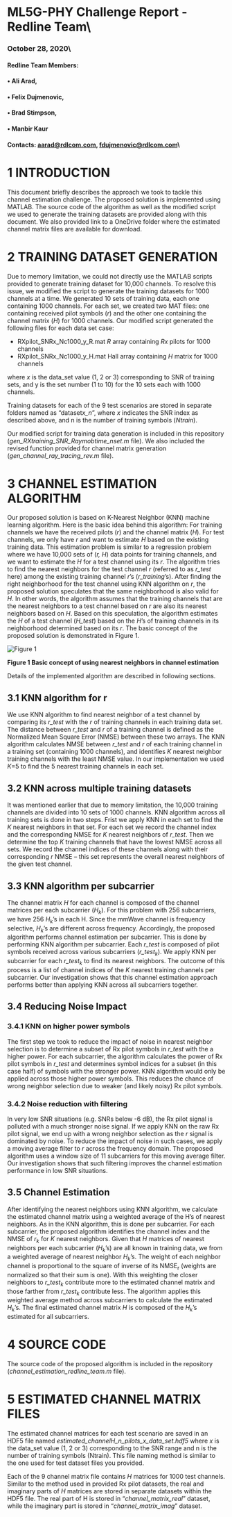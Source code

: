 # ML5G-PHY Challenge Report - Redline Team\

### October 28, 2020\

#### Redline Team Members:
#### • Ali Arad,                           
#### • Felix Dujmenovic,            
#### • Brad Stimpson,                   
#### • Manbir Kaur               

#### Contacts: aarad@rdlcom.com, fdujmenovic@rdlcom.com\  


# 1	INTRODUCTION

This document briefly describes the approach we took to tackle this channel estimation challenge. The proposed solution is implemented using MATLAB. The source code of the algorithm as well as the modified script we used to generate the training datasets are provided along with this document. We also provided link to a OneDrive folder where the estimated channel matrix files are available for download.

# 2	TRAINING DATASET GENERATION

Due to memory limitation, we could not directly use the MATLAB scripts provided to generate training dataset for 10,000 channels. To resolve this issue, we modified the script to generate the training datasets for 1000 channels at a time. We generated 10 sets of training data, each one containing 1000 channels. For each set, we created two MAT files: one containing received pilot symbols (*r*) and the other one containing the channel matrix (*H*) for 1000 channels. Our modified script generated the following files for each data set case:

-	RXpilot_SNRx_Nc1000_y_R.mat	*R* array containing *Rx* pilots for 1000 channels
-	RXpilot_SNRx_Nc1000_y_H.mat	Hall array containing *H* matrix for 1000 channels

where *x* is the data_set value (1, 2 or 3) corresponding to SNR of training sets, and y is the set number (1 to 10) for the 10 sets each with 1000 channels.

Training datasets for each of the 9 test scenarios are stored in separate folders named as “dataset*x_n*”, where *x* indicates the SNR index as described above, and n is the number of training symbols (*Ntrain*).

Our modified script for training data generation is included in this repository (*gen_RXtraining_SNR_Raymobtime_nset.m* file). We also included the revised function provided for channel matrix generation (*gen_channel_ray_tracing_rev.m* file).

# 3	CHANNEL ESTIMATION ALGORITHM

Our proposed solution is based on K-Nearest Neighbor (KNN) machine learning algorithm. Here is the basic idea behind this algorithm: For training channels we have the received pilots (*r*) and the channel matrix (*H*). For test channels, we only have *r* and want to estimate *H* based on the existing training data. This estimation problem is similar to a regression problem where we have 10,000 sets of (*r, H*) data points for training channels, and we want to estimate the *H* for a test channel using its *r*. The algorithm tries to find the nearest neighbors for the test channel *r* (referred to as *r_test* here) among the existing training channel *r*’s (*r_training*’s). After finding the right neighborhood for the test channel using KNN algorithm on *r*, the proposed solution speculates that the same neighborhood is also valid for *H*. In other words, the algorithm assumes that the training channels that are the nearest neighbors to a test channel based on *r* are also its nearest neighbors based on *H*. Based on this speculation, the algorithm estimates the *H* of a test channel (*H_test*) based on the *H*’s of training channels in its neighborhood determined based on its *r*. The basic concept of the proposed solution is demonstrated in Figure 1.


![Figure 1](knn_example.png)

**Figure 1 Basic concept of using nearest neighbors in channel estimation**


Details of the implemented algorithm are described in following sections.

## 3.1	KNN algorithm for r
We use KNN algorithm to find nearest neighbor of a test channel by comparing its *r_test* with the *r* of training channels in each training data set. The distance between *r_test* and *r* of a training channel is defined as the Normalized Mean Square Error (NMSE) between these two arrays. The KNN algorithm calculates NMSE between *r_test* and *r* of each training channel in a training set (containing 1000 channels), and identifies *K* nearest neighbor training channels with the least NMSE value. In our implementation we used *K*=5 to find the 5 nearest training channels in each set. 

## 3.2	KNN across multiple training datasets
It was mentioned earlier that due to memory limitation, the 10,000 training channels are divided into 10 sets of 1000 channels. KNN algorithm across all training sets is done in two steps. Frist we apply KNN in each set to find the *K* nearest neighbors in that set. For each set we record the channel index and the corresponding NMSE for *K* nearest neighbors of *r_test*. Then we determine the top *K* training channels that have the lowest NMSE across all sets. We record the channel indices of these channels along with their corresponding *r* NMSE – this set represents the overall nearest neighbors of the given test channel.  


## 3.3	KNN algorithm per subcarrier
The channel matrix *H* for each channel is composed of the channel matrices per each subcarrier (*H<sub>k</sub>*). For this problem with 256 subcarriers, we have 256 *H<sub>k</sub>*’s in each H. Since the mmWave channel is frequency selective, *H<sub>k</sub>*’s are different across frequency. Accordingly, the proposed algorithm performs channel estimation per subcarrier. This is done by performing KNN algorithm per subcarrier. Each *r_test* is composed of pilot symbols received across various subcarriers (*r_test<sub>k</sub>*). We apply KNN per subcarrier for each *r_test<sub>k</sub>* to find its nearest neighbors. The outcome of this process is a list of channel indices of the *K* nearest training channels per subcarrier. Our investigation shows that this channel estimation approach performs better than applying KNN across all subcarriers together.

## 3.4	Reducing Noise Impact
### 3.4.1	KNN on higher power symbols

The first step we took to reduce the impact of noise in nearest neighbor selection is to determine a subset of Rx pilot symbols in *r_test* with the a higher power. For each subcarrier, the algorithm calculates the power of Rx pilot symbols in *r_test* and determines symbol indices for a subset (in this case half) of symbols with the stronger power. KNN algorithm would only be applied across those higher power symbols. This reduces the chance of wrong neighbor selection due to weaker (and likely noisy) Rx pilot symbols.

### 3.4.2	Noise reduction with filtering

In very low SNR situations (e.g. SNRs below -6 dB), the Rx pilot signal is polluted with a much stronger noise signal. If we apply KNN on the raw Rx pilot signal, we end up with a wrong neighbor selection as the *r* signal is dominated by noise. To reduce the impact of noise in such cases, we apply a moving average filter to *r* across the frequency domain. The proposed algorithm uses a window size of 11 subcarriers for this moving average filter. Our investigation shows that such filtering improves the channel estimation performance in low SNR situations.

## 3.5	Channel Estimation

After identifying the nearest neighbors using KNN algorithm, we calculate the estimated channel matrix using a weighted average of the H’s of nearest neighbors. As in the KNN algorithm, this is done per subcarrier. For each subcarrier, the proposed algorithm identifies the channel index and the NMSE of *r<sub>k</sub>* for *K* nearest neighbors. Given that *H* matrices of nearest neighbors per each subcarrier (*H<sub>k</sub>*’s) are all known in training data, we from a weighted average of nearest neighbor *H<sub>k</sub>*’s. The weight of each neighbor channel is proportional to the square of inverse of its NMSE<sub>r</sub> (weights are normalized so that their sum is one). With this weighting the closer neighbors to *r_test<sub>k</sub>* contribute more to the estimated channel matrix and those farther from *r_test<sub>k</sub>* contribute less. The algorithm applies this weighted average method across subcarriers to calculate the estimated *H<sub>k</sub>*’s. The final estimated channel matrix *H* is composed of the *H<sub>k</sub>*’s estimated for all subcarriers.


# 4	SOURCE CODE

The source code of the proposed algorithm is included in the repository (*channel_estimation_redline_team.m* file).

# 5	ESTIMATED CHANNEL MATRIX FILES

The estimated channel matrices for each test scenario are saved in an HDF5 file named *estimated_channelH_n_pilots_x_data_set.hdf5* where *x* is the data_set value (1, 2 or 3) corresponding to the SNR range and n is the number of training symbols (Ntrain). This file naming method is similar to the one used for test dataset files you provided.

Each of the 9 channel matrix file contains *H* matrices for 1000 test channels. Similar to the method used in provided Rx pilot datasets, the real and imaginary parts of *H* matrices are stored in separate datasets within the HDF5 file. The real part of H is stored in “*channel_matrix_real*” dataset, while the imaginary part is stored in “*channel_matrix_imag*” dataset.


